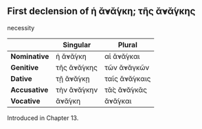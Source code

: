 ## First declension of ἡ ᾰ̓νᾰ́γκη; τῆς ᾰ̓νᾰ́γκης

necessity


|                | Singular    | Plural        |
|----------------|-------------|---------------|
| **Nominative** | ἡ ᾰ̓νᾰ́γκη    | αἱ ᾰ̓νᾰ́γκαι    |
| **Genitive**   | τῆς ᾰ̓νᾰ́γκης | τῶν ᾰ̓νᾰγκῶν   |
| **Dative**     | τῇ ᾰ̓νᾰ́γκῃ   | ταῖς ᾰ̓νᾰ́γκαις |
| **Accusative** | τὴν ᾰ̓νᾰ́γκην | τᾱ̀ς ᾰ̓νᾰ́γκᾱς   |
| **Vocative**   | ᾰ̓νᾰ́γκη      | ᾰ̓νᾰ́γκαι       |



 Introduced in Chapter 13.

